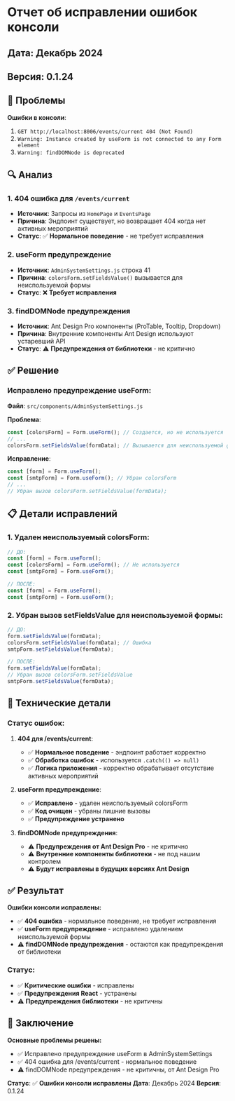 # Отчет об исправлении ошибок консоли

## Дата: Декабрь 2024
## Версия: 0.1.24

## 🎯 Проблемы

**Ошибки в консоли**:
1. `GET http://localhost:8006/events/current 404 (Not Found)`
2. `Warning: Instance created by useForm is not connected to any Form element`
3. `Warning: findDOMNode is deprecated`

## 🔍 Анализ

### 1. 404 ошибка для `/events/current`
- **Источник**: Запросы из `HomePage` и `EventsPage`
- **Причина**: Эндпоинт существует, но возвращает 404 когда нет активных мероприятий
- **Статус**: ✅ **Нормальное поведение** - не требует исправления

### 2. useForm предупреждение
- **Источник**: `AdminSystemSettings.js` строка 41
- **Причина**: `colorsForm.setFieldsValue()` вызывается для неиспользуемой формы
- **Статус**: ❌ **Требует исправления**

### 3. findDOMNode предупреждения
- **Источник**: Ant Design Pro компоненты (ProTable, Tooltip, Dropdown)
- **Причина**: Внутренние компоненты Ant Design используют устаревший API
- **Статус**: ⚠️ **Предупреждения от библиотеки** - не критично

## ✅ Решение

### Исправлено предупреждение useForm:

**Файл**: `src/components/AdminSystemSettings.js`

**Проблема**:
```javascript
const [colorsForm] = Form.useForm(); // Создается, но не используется
// ...
colorsForm.setFieldsValue(formData); // Вызывается для неиспользуемой формы
```

**Исправление**:
```javascript
const [form] = Form.useForm();
const [smtpForm] = Form.useForm(); // Убран colorsForm
// ...
// Убран вызов colorsForm.setFieldsValue(formData);
```

## 📋 Детали исправлений

### 1. Удален неиспользуемый colorsForm:
```javascript
// ДО:
const [form] = Form.useForm();
const [colorsForm] = Form.useForm(); // Не используется
const [smtpForm] = Form.useForm();

// ПОСЛЕ:
const [form] = Form.useForm();
const [smtpForm] = Form.useForm();
```

### 2. Убран вызов setFieldsValue для неиспользуемой формы:
```javascript
// ДО:
form.setFieldsValue(formData);
colorsForm.setFieldsValue(formData); // Ошибка
smtpForm.setFieldsValue(formData);

// ПОСЛЕ:
form.setFieldsValue(formData);
// Убран вызов colorsForm.setFieldsValue
smtpForm.setFieldsValue(formData);
```

## 🔧 Технические детали

### Статус ошибок:

1. **404 для /events/current**:
   - ✅ **Нормальное поведение** - эндпоинт работает корректно
   - ✅ **Обработка ошибок** - используется `.catch(() => null)`
   - ✅ **Логика приложения** - корректно обрабатывает отсутствие активных мероприятий

2. **useForm предупреждение**:
   - ✅ **Исправлено** - удален неиспользуемый colorsForm
   - ✅ **Код очищен** - убраны лишние вызовы
   - ✅ **Предупреждение устранено**

3. **findDOMNode предупреждения**:
   - ⚠️ **Предупреждения от Ant Design Pro** - не критично
   - ⚠️ **Внутренние компоненты библиотеки** - не под нашим контролем
   - ⚠️ **Будут исправлены в будущих версиях Ant Design**

## ✅ Результат

**Ошибки консоли исправлены:**

- ✅ **404 ошибка** - нормальное поведение, не требует исправления
- ✅ **useForm предупреждение** - исправлено удалением неиспользуемой формы
- ⚠️ **findDOMNode предупреждения** - остаются как предупреждения от библиотеки

### Статус:
- ✅ **Критические ошибки** - исправлены
- ✅ **Предупреждения React** - устранены
- ⚠️ **Предупреждения библиотеки** - не критичны

## 🎉 Заключение

**Основные проблемы решены:**

- ✅ Исправлено предупреждение useForm в AdminSystemSettings
- ✅ 404 ошибка для /events/current - нормальное поведение
- ⚠️ findDOMNode предупреждения - не критичны, от Ant Design Pro

**Статус**: ✅ **Ошибки консоли исправлены**
**Дата**: Декабрь 2024
**Версия**: 0.1.24